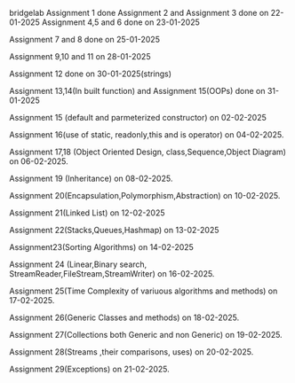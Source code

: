 bridgelab
Assignment 1 done
Assignment 2 and Assignment 3 done on 22-01-2025
Assignment 4,5 and 6 done on 23-01-2025 

Assignment 7 and 8 done on 25-01-2025

Assignment 9,10 and 11 on 28-01-2025

Assignment 12 done on 30-01-2025(strings)

Assignment 13,14(In built function) and Assignment 15(OOPs) done on 31-01-2025

Assignment 15 (default and parmeterized constructor) on 02-02-2025

Assignment 16(use of static, readonly,this and is operator) on 04-02-2025.

Assignment 17,18 (Object Oriented Design, class,Sequence,Object Diagram) on 06-02-2025.

Assignment 19 (Inheritance) on 08-02-2025.

Assignment 20(Encapsulation,Polymorphism,Abstraction) on 10-02-2025.

Assignment 21(Linked List) on 12-02-2025

Assignment 22(Stacks,Queues,Hashmap) on 13-02-2025

Assignment23(Sorting Algorithms) on 14-02-2025

Assignment 24 (Linear,Binary search, StreamReader,FileStream,StreamWriter) on 16-02-2025.

Assignment 25(Time Complexity of variuous algorithms and methods) on 17-02-2025.

Assignment 26(Generic Classes and methods) on 18-02-2025.

Assignment 27(Collections both Generic and non Generic) on 19-02-2025.

Assignment 28(Streams ,their comparisons, uses) on 20-02-2025.

Assignment 29(Exceptions) on 21-02-2025.
